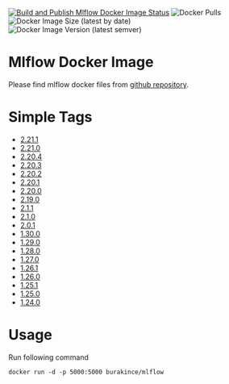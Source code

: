 [![Build and Publish Mlflow Docker Image Status](https://github.com/burakince/mlflow/workflows/Build%20and%20Publish%20Mlflow%20Docker%20Image/badge.svg)](https://github.com/burakince/mlflow/actions/workflows/docker-publish.yml)
![Docker Pulls](https://img.shields.io/docker/pulls/burakince/mlflow)
![Docker Image Size (latest by date)](https://img.shields.io/docker/image-size/burakince/mlflow?sort=date)
![Docker Image Version (latest semver)](https://img.shields.io/docker/v/burakince/mlflow?sort=semver)

# Mlflow Docker Image

Please find mlflow docker files from [github repository](https://github.com/burakince/mlflow).

# Simple Tags

- [2.21.1](https://github.com/burakince/mlflow/blob/2.21.1/Dockerfile)
- [2.21.0](https://github.com/burakince/mlflow/blob/2.21.0/Dockerfile)
- [2.20.4](https://github.com/burakince/mlflow/blob/2.20.4/Dockerfile)
- [2.20.3](https://github.com/burakince/mlflow/blob/2.20.3/Dockerfile)
- [2.20.2](https://github.com/burakince/mlflow/blob/2.20.2/Dockerfile)
- [2.20.1](https://github.com/burakince/mlflow/blob/2.20.1/Dockerfile)
- [2.20.0](https://github.com/burakince/mlflow/blob/2.20.0/Dockerfile)
- [2.19.0](https://github.com/burakince/mlflow/blob/2.19.0/Dockerfile)
- [2.1.1](https://github.com/burakince/mlflow/blob/2.1.1/Dockerfile)
- [2.1.0](https://github.com/burakince/mlflow/blob/2.1.0/Dockerfile)
- [2.0.1](https://github.com/burakince/mlflow/blob/2.0.1/Dockerfile)
- [1.30.0](https://github.com/burakince/mlflow/blob/1.30.0/Dockerfile)
- [1.29.0](https://github.com/burakince/mlflow/blob/1.29.0/Dockerfile)
- [1.28.0](https://github.com/burakince/mlflow/blob/1.28.0/Dockerfile)
- [1.27.0](https://github.com/burakince/mlflow/blob/1.27.0/Dockerfile)
- [1.26.1](https://github.com/burakince/mlflow/blob/1.26.1/Dockerfile)
- [1.26.0](https://github.com/burakince/mlflow/blob/1.26.0/Dockerfile)
- [1.25.1](https://github.com/burakince/mlflow/blob/1.25.1/Dockerfile)
- [1.25.0](https://github.com/burakince/mlflow/blob/1.25.0/Dockerfile)
- [1.24.0](https://github.com/burakince/mlflow/blob/1.24.0/Dockerfile)

# Usage

Run following command

```
docker run -d -p 5000:5000 burakince/mlflow
```

